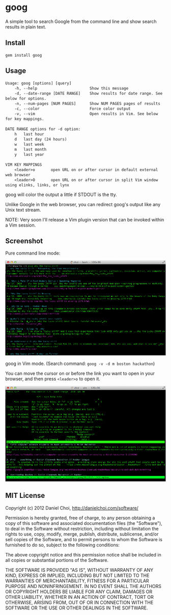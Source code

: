 # goog

A simple tool to search Google from the command line and show search results in plain text.


## Install

    gem install goog


## Usage

```
Usage: goog [options] [query]
    -h, --help                       Show this message
    -d, --date-range [DATE RANGE]    Show results for date range. See below for options.
    -n, --num-pages [NUM PAGES]      Show NUM PAGES pages of results
    -c, --color                      Force color output
    -v, --vim                        Open results in Vim. See below for key mappings. 

DATE RANGE options for -d option:
    h   last hour
    d   last day (24 hours)
    w   last week
    m   last month
    y   last year

VIM KEY MAPPINGS
    <leader>o       open URL on or after cursor in default external web browser
    <leader>O       open URL on or after cursor in split Vim window using elinks, links, or lynx

```

goog will color the output a little if STDOUT is the tty. 

Unlike Google in the web browser, you can redirect goog's output like any Unix text stream.


NOTE: Very soon I'll release a Vim plugin version that can be invoked within a Vim session.


## Screenshot

Pure command line mode:

![screenshot](https://github.com/danchoi/goog/raw/master/screenshot.png)

goog in Vim mode. (Search command: `goog -v -d m boston hackathon`)

You can move the cursor on or before the link you want to
open in your browser, and then press `<leader>o` to open it.

![screenshot](https://github.com/danchoi/goog/raw/master/screenshot-vim.png)

## MIT License 

Copyright (c) 2012 Daniel Choi, http://danielchoi.com/software/

Permission is hereby granted, free of charge, to any person obtaining
a copy of this software and associated documentation files (the
"Software"), to deal in the Software without restriction, including
without limitation the rights to use, copy, modify, merge, publish,
distribute, sublicense, and/or sell copies of the Software, and to
permit persons to whom the Software is furnished to do so, subject to
the following conditions:

The above copyright notice and this permission notice shall be
included in all copies or substantial portions of the Software.

THE SOFTWARE IS PROVIDED "AS IS", WITHOUT WARRANTY OF ANY KIND,
EXPRESS OR IMPLIED, INCLUDING BUT NOT LIMITED TO THE WARRANTIES OF
MERCHANTABILITY, FITNESS FOR A PARTICULAR PURPOSE AND
NONINFRINGEMENT. IN NO EVENT SHALL THE AUTHORS OR COPYRIGHT HOLDERS BE
LIABLE FOR ANY CLAIM, DAMAGES OR OTHER LIABILITY, WHETHER IN AN ACTION
OF CONTRACT, TORT OR OTHERWISE, ARISING FROM, OUT OF OR IN CONNECTION
WITH THE SOFTWARE OR THE USE OR OTHER DEALINGS IN THE SOFTWARE.



